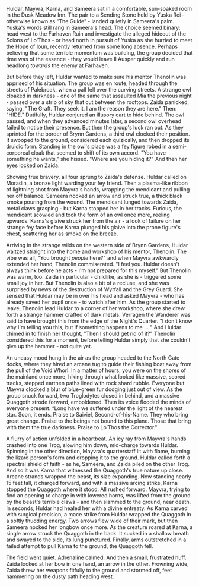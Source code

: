 Huldar, Mayvra, Karna, and Sameera sat in a comfortable, sun-soaked room in the Dusk Meadow Inn. The pair to a Sending Stone held by Yuska Rei - otherwise known as “The Guide” - landed quietly in Sameera's palm. Yuska's words still rang in Sameera's head. The choice seemed binary: head west to the Farhaven Ruin and investigate the alleged hideout of the Scions of Lo'Thos - or head north in pursuit of Yuska as she hurried to meet the Hope of Ioun, recently returned from some long absence. Perhaps believing that some terrible momentum was building, the group decided that time was of the essence - they would leave Il Ausper quickly and run headlong *towards* the enemy at Farhaven.

But before they left, Huldar wanted to make sure his mentor Thenolin was apprised of his situation. The group was en route, headed through the streets of Palebroak, when a pall fell over the curving streets. A strange owl cloaked in darkness - one of the same that assaulted Mia the previous night - passed over a strip of sky that cut between the rooftops. Zaida panicked, saying, "The Graft. They seek it. I am the reason they are here." Then: "HIDE." Dutifully, Huldar conjured an illusory cart to hide behind. The owl passed, and when they advanced minutes later, a second owl overhead failed to notice their presence. But then the group's luck ran out. As they sprinted for the border of Brynn Gardens, a third owl clocked their position. It swooped to the ground, considered each quizically, and then dropped its druidic form. Standing in the owl's place was a fey figure robed in a semi-corporeal cloak that seemed to shift of its own accord. "You have something he wants," she hissed. "Where are you hiding it?" And then her eyes locked on Zaida.

Showing true bravery, all four sprung to Zaida's defense. Huldar called on Moradin, a bronze light warding your fey friend. Then a plasma-like ribbon of lightning shot from Mayvra's hands, wrapping the mendicant and pulling her off balance. Sameera nocked an arrow and struck true, a thick black smoke pouring from the wound. The mendicant lunged towards Zaida, metal claws grasping - but Karna stopped her in her tracks. Furious, the mendicant scowled and took the form of an owl once more, reeling upwards. Karna's glaive struck her from the air - a look of failure on her strange fey face before Karna plunged his glaive into the prone figure's chest, scattering her as smoke on the breeze.

Arriving in the strange wilds on the western side of Brynn Gardens, Huldar waltzed straight into the home and workshop of his mentor, Thenolin. The vibe was all, "You brought *people* here?" and when Mayvra awkwardly extended her hand, Thenolin commiserated. "I feel you. Huldar doesn't always think before he acts - I'm not prepared for this myself." But Thenolin was warm, too. Zaida in particular - childlike, as she is - triggered some small joy in her. But Thenolin is also a bit of a recluse, and she was surprised by news of the destruction of Wyrfall and the Grey Guard. She sensed that Huldar may be in over his head and asked Mayvra - who has already saved her pupil once - to watch after him. As the group started to leave, Thenolin lead Huldar to a corner of her workshop, where she drew forth a strange hammer crafted of dark metals. Verragen the Wanderer was said to have brought this from the edge of the Night's Quarter. "I don't know why I'm telling you this, but if something happens to me … " And Huldar chimed in to finish her thought, "Then I should get rid of it?" Thenolin considered this for a moment, before telling Huldar simply that she couldn't give up the hammer - not quite yet.

An uneasy mood hung in the air as the group headed to the North Gate docks, where they hired an arcane tug to guide their fishing boat away from the pull of the Void Whorl. In a matter of hours, you were on the shores of the mainland once more, hiking through what looked like massive, scored tracks, stepped earthen paths lined with rock shard rubble. Everyone but Mayvra clocked a blur of blue-green fur dodging just out of view. As the group snuck forward, two Troglodytes closed in behind, and a massive Quaggoth strode forward, emboldened. Then its voice flooded the minds of everyone present. “Long have we suffered under the light of the nearest star. Soon, it ends. Praise to Saiviel, Second-of-his-Name. They who bring great change. Praise to the beings not bound to this plane. Those that bring with them the true darkness. Praise to Lo’Thos the Corrector."

A flurry of action unfolded in a heartbeat. An icy ray from Mayvra's hands crashed into one Trog, slowing him down, mid-charge towards Huldar. Spinning in the other direction, Mayvra's quarterstaff lit with flame, burning the lizard person's form and dropping it to the ground. Huldar called forth a spectral shield of faith - as he, Sameera, and Zaida piled on the other Trog. And so it was Karna that witnessed the Quaggoth's true nature up close. Arcane strands wrapped the beast, its size expanding. Now standing nearly 15 feet tall, it charged forward, and with a massive arcing strike, Karna stopped the Quaggoth where it stood. All rushed forward. Mayvra, trying to find an opening to charge in with lowered horns, was lifted from the ground by the beast's terrible claws - and then slammed to the ground, near death. In seconds, Huldar had healed her with a divine entreaty. As Karna carved with surgical precision, a mace strike from Huldar wrapped the Quaggoth in a softly thudding energy. Two arrows flew wide of their mark, but then Sameera nocked her longbow once more. As the creature roared at Karna, a single arrow struck the Quaggoth in the back. It sucked in a shallow breath and swayed to the side, its lung punctured. Finally, arms outstretched in a failed attempt to pull Karna to the ground, the Quaggoth fell.

The field went quiet. Adrenaline calmed. And then a small, frustrated huff. Zaida looked at her bow in one hand, an arrow in the other. Frowning wide, Zaida threw her weapons fitfully to the ground and stormed off, feet hammering on the dusty path heading west.


